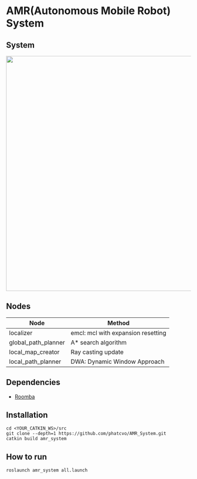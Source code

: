 # AMR(Autonomous Mobile Robot) System

## System

<p align="center">
  <img src="https://user-images.githubusercontent.com/82020865/186935476-fbb8fae4-c243-412c-a0be-0c5dd2163d71.png" width="640px"/>
</p>

## Nodes

| Node                | Method                             |
| ------------------- | ---------------------------------- |
| localizer           | emcl: mcl with expansion resetting |
| global_path_planner | A\* search algorithm               |
| local_map_creator   | Ray casting update                 |
| local_path_planner  | DWA: Dynamic Window Approach       |

## Dependencies

- [Roomba](https://github.com/amslabtech/Roomba)

## Installation

```
cd <YOUR_CATKIN_WS>/src
git clone --depth=1 https://github.com/phatcvo/AMR_System.git
catkin build amr_system
```

## How to run

```
roslaunch amr_system all.launch
```
